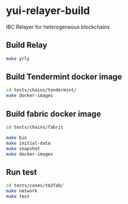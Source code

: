 # yui-relayer-build
IBC Relayer for heterogeneous blockchains

## Build Relay
```bash
make yrly
```
## Build Tendermint docker image
``` bash
cd tests/chains/tendermint/ 
make docker-images
```

## Build fabric docker image
``` bash
cd tests/chains/fabric

make bin
make initial-data
make snapshot
make docker-images
```

## Run test
```bash
cd tests/cases/tm2fab/
make network
make test
```

